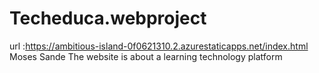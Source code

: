 # Techeduca.webproject
url :https://ambitious-island-0f0621310.2.azurestaticapps.net/index.html
Moses Sande
The website is about a learning technology platform
